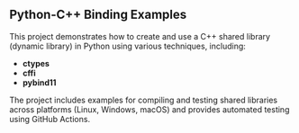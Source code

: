## Python-C++ Binding Examples

This project demonstrates how to create and use a C++ shared library (dynamic library) in Python using various techniques, including:

- **ctypes**
- **cffi**
- **pybind11**

The project includes examples for compiling and testing shared libraries across platforms (Linux, Windows, macOS) and provides automated testing using GitHub Actions.
